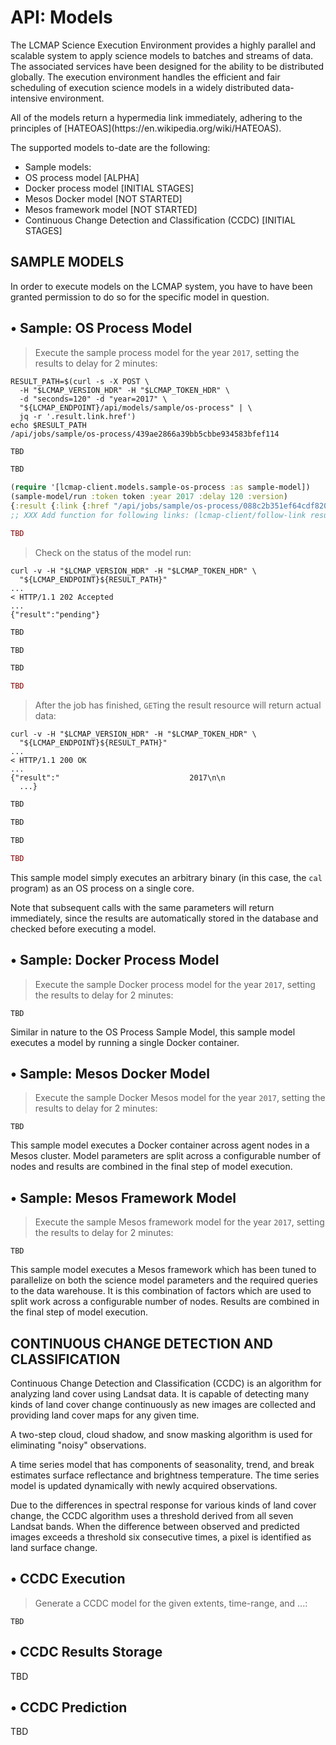 # API: Models

The LCMAP Science Execution Environment provides a highly parallel and scalable system to apply science models to batches and streams of data. The associated services have been designed for the ability to be distributed globally. The execution environment handles the efficient and fair scheduling of execution  science models in a widely distributed data-intensive environment.



<aside class="info">
All of the models return a hypermedia link immediately, adhering to the principles of [HATEOAS](https://en.wikipedia.org/wiki/HATEOAS).
</aside>

The supported models to-date are the following:

* Sample models:
 * OS process model <span class="status-alpha">[ALPHA]</span>
 * Docker process model <span class="status-initial-stages">[INITIAL STAGES]</span>
 * Mesos Docker model <span class="status-not-started">[NOT STARTED]</span>
 * Mesos framework model <span class="status-not-started">[NOT STARTED]</span>
* Continuous Change Detection and Classification (CCDC) <span class="status-initial-stages">[INITIAL STAGES]</span>


## SAMPLE MODELS

<aside class="caution">
In order to execute models on the LCMAP system, you have to have been granted permission to do so for the specific model in question.
</aside>


## &bull; Sample: OS Process Model

> Execute the sample process model for the year ``2017``, setting the results to delay for 2 minutes:

```shell
RESULT_PATH=$(curl -s -X POST \
  -H "$LCMAP_VERSION_HDR" -H "$LCMAP_TOKEN_HDR" \
  -d "seconds=120" -d "year=2017" \
  "${LCMAP_ENDPOINT}/api/models/sample/os-process" | \
  jq -r '.result.link.href')
echo $RESULT_PATH
/api/jobs/sample/os-process/439ae2866a39bb5cbbe934583bfef114
```

```python
TBD
```

```vb
TBD
```

```clojure
(require '[lcmap-client.models.sample-os-process :as sample-model])
(sample-model/run :token token :year 2017 :delay 120 :version)
{:result {:link {:href "/api/jobs/sample/os-process/088c2b351ef64cdf820ab93bc1db8527"}}}
;; XXX Add function for following links: (lcmap-client/follow-link result)
```

```ruby
TBD
```

> Check on the status of the model run:

```shell
curl -v -H "$LCMAP_VERSION_HDR" -H "$LCMAP_TOKEN_HDR" \
  "${LCMAP_ENDPOINT}${RESULT_PATH}"
...
< HTTP/1.1 202 Accepted
...
{"result":"pending"}
```

```python
TBD
```

```vb
TBD
```

```clojure
TBD
```

```ruby
TBD
```

> After the job has finished, ``GET``ing the result resource will return actual data:

```shell
curl -v -H "$LCMAP_VERSION_HDR" -H "$LCMAP_TOKEN_HDR" \
  "${LCMAP_ENDPOINT}${RESULT_PATH}"
...
< HTTP/1.1 200 OK
...
{"result":"                             2017\n\n
  ...}
```

```python
TBD
```

```vb
TBD
```

```clojure
TBD
```

```ruby
TBD
```

This sample model simply executes an arbitrary binary (in this case, the ``cal`` program) as an OS process on a single core.

<aside class="info">
Note that subsequent calls with the same parameters will return immediately, since the results are automatically stored in the database and checked before executing a model.
</aside>


## &bull; Sample: Docker Process Model

> Execute the sample Docker process model for the year ``2017``, setting the results to delay for 2 minutes:

```shell
TBD
```

Similar in nature to the OS Process Sample Model, this sample model executes a model by running a single Docker container.


## &bull; Sample: Mesos Docker Model

> Execute the sample Docker Mesos model for the year ``2017``, setting the results to delay for 2 minutes:

```shell
TBD
```

This sample model executes a Docker container across agent nodes in a Mesos cluster. Model parameters are split across a configurable number of nodes and results are combined in the final step of model execution.


## &bull; Sample: Mesos Framework Model

> Execute the sample Mesos framework model for the year ``2017``, setting the results to delay for 2 minutes:

```shell
TBD
```

This sample model executes a Mesos framework which has been tuned to parallelize on both the science model parameters and the required queries to the data warehouse. It is this combination of factors which are used to split work across a configurable number of nodes. Results are combined in the final step of model execution.


## CONTINUOUS CHANGE DETECTION AND CLASSIFICATION

Continuous Change Detection and Classification (CCDC) is an algorithm for analyzing land cover using Landsat data. It is capable of detecting many kinds of land cover change continuously as new images are collected and providing land cover maps for any given time.

A two-step cloud, cloud shadow, and snow masking algorithm is used for eliminating "noisy" observations.

A time series model that has components of seasonality, trend, and break estimates surface reflectance and brightness temperature. The time series model is updated dynamically with newly acquired observations.

Due to the differences in spectral response for various kinds of land cover change, the CCDC algorithm uses a threshold derived from all seven Landsat bands. When the difference between observed and predicted images exceeds a threshold six consecutive times, a pixel is identified as land surface change.


## &bull; CCDC Execution

> Generate a CCDC model for the given extents, time-range, and ...:

```shell
TBD
```


## &bull; CCDC Results Storage

TBD


## &bull; CCDC Prediction

TBD

